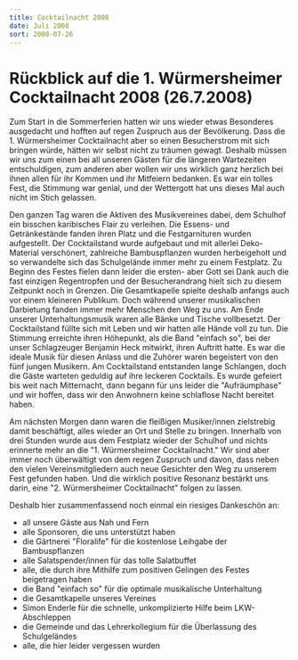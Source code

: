```yaml
---
title: Cocktailnacht 2008
date: Juli 2008
sort: 2008-07-26
---
```


Rückblick auf die 1. Würmersheimer Cocktailnacht 2008 (26.7.2008)
=================================================================

Zum Start in die Sommerferien hatten wir uns wieder etwas Besonderes ausgedacht und hofften auf regen Zuspruch aus der Bevölkerung. Dass die 1. Würmersheimer Cocktailnacht aber so einen Besucherstrom mit sich bringen würde, hätten wir selbst nicht zu träumen gewagt. Deshalb müssen wir uns zum einen bei all unseren Gästen für die längeren Wartezeiten entschuldigen, zum anderen aber wollen wir uns wirklich ganz herzlich bei ihnen allen für ihr Kommen und ihr Mitfeiern bedanken. Es war ein tolles Fest, die Stimmung war genial, und der Wettergott hat uns dieses Mal auch nicht im Stich gelassen. 

Den ganzen Tag waren die Aktiven des Musikvereines dabei, dem Schulhof ein bisschen karibisches Flair zu verleihen. Die Essens- und Getränkestände fanden ihren Platz und die Festgarnituren wurden aufgestellt.  Der Cocktailstand wurde aufgebaut und mit allerlei Deko-Material verschönert, zahlreiche Bambuspflanzen wurden herbeigeholt und so verwandelte sich das Schulgelände immer mehr zu einem Festplatz. Zu Beginn des Festes fielen dann leider die ersten- aber Gott sei Dank auch die fast  einzigen Regentropfen und der Besucherandrang hielt sich zu diesem Zeitpunkt noch in Grenzen. Die Gesamtkapelle spielte deshalb anfangs auch vor einem kleineren Publikum. Doch während unserer musikalischen Darbietung fanden immer mehr Menschen den Weg zu uns. Am Ende unserer Unterhaltungsmusik waren alle Bänke und Tische vollbesetzt.  Der Cocktailstand füllte sich mit Leben und wir hatten alle Hände voll zu tun. Die Stimmung erreichte ihren Höhepunkt, als die Band "einfach so", bei der unser Schlagzeuger Benjamin Heck mitwirkt, ihren Auftritt hatte. Es war die ideale Musik für diesen Anlass und die Zuhörer waren begeistert von den fünf jungen Musikern. Am Cocktailstand entstanden lange Schlangen, doch die Gäste warteten geduldig auf ihre leckeren Cocktails. Es wurde gefeiert bis weit nach Mitternacht, dann begann für uns leider die "Aufräumphase" und wir hoffen, dass wir den Anwohnern keine schlaflose Nacht bereitet haben.

Am nächsten Morgen dann waren die  fleißigen Musiker/innen zielstrebig damit beschäftigt, alles wieder an Ort und Stelle zu bringen. Innerhalb von drei Stunden wurde aus dem Festplatz wieder der Schulhof und nichts erinnerte mehr an die "1. Würmersheimer Cocktailnacht." Wir sind aber immer noch überwältigt von dem regen Zuspruch und davon, dass neben den vielen Vereinsmitgliedern auch neue Gesichter den Weg zu unserem Fest gefunden haben. Und die wirklich positive Resonanz bestärkt uns darin, eine "2. Würmersheimer Cocktailnacht" folgen zu lassen. 

Deshalb hier zusammenfassend noch einmal ein riesiges Dankeschön an:

 - all unsere Gäste aus Nah und Fern
 - alle Sponsoren, die uns unterstützt haben
 - die Gärtnerei "Floralife" für die kostenlose Leihgabe der Bambuspflanzen
 - alle Salatspender/innen für das tolle Salatbuffet
 - alle, die durch ihre Mithilfe zum positiven Gelingen des Festes beigetragen haben
 - die Band "einfach so" für die optimale musikalische Unterhaltung
 - die Gesamtkapelle unseres Vereines
 - Simon Enderle für die schnelle, unkomplizierte Hilfe beim LKW- Abschleppen
 - die  Gemeinde und das Lehrerkollegium für die Überlassung des Schulgeländes
 - alle, die hier leider vergessen wurden

